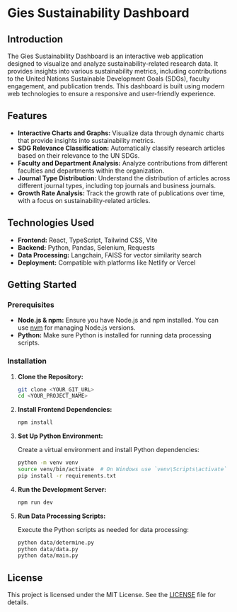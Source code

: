 # Gies Sustainability Dashboard

## Introduction

The Gies Sustainability Dashboard is an interactive web application designed to visualize and analyze sustainability-related research data. It provides insights into various sustainability metrics, including contributions to the United Nations Sustainable Development Goals (SDGs), faculty engagement, and publication trends. This dashboard is built using modern web technologies to ensure a responsive and user-friendly experience.

## Features

- **Interactive Charts and Graphs:** Visualize data through dynamic charts that provide insights into sustainability metrics.
- **SDG Relevance Classification:** Automatically classify research articles based on their relevance to the UN SDGs.
- **Faculty and Department Analysis:** Analyze contributions from different faculties and departments within the organization.
- **Journal Type Distribution:** Understand the distribution of articles across different journal types, including top journals and business journals.
- **Growth Rate Analysis:** Track the growth rate of publications over time, with a focus on sustainability-related articles.

## Technologies Used

- **Frontend:** React, TypeScript, Tailwind CSS, Vite
- **Backend:** Python, Pandas, Selenium, Requests
- **Data Processing:** Langchain, FAISS for vector similarity search
- **Deployment:** Compatible with platforms like Netlify or Vercel

## Getting Started

### Prerequisites

- **Node.js & npm:** Ensure you have Node.js and npm installed. You can use [nvm](https://github.com/nvm-sh/nvm#installing-and-updating) for managing Node.js versions.
- **Python:** Make sure Python is installed for running data processing scripts.

### Installation

1. **Clone the Repository:**

   ```bash
   git clone <YOUR_GIT_URL>
   cd <YOUR_PROJECT_NAME>
   ```

2. **Install Frontend Dependencies:**

   ```bash
   npm install
   ```

3. **Set Up Python Environment:**

   Create a virtual environment and install Python dependencies:

   ```bash
   python -m venv venv
   source venv/bin/activate  # On Windows use `venv\Scripts\activate`
   pip install -r requirements.txt
   ```

4. **Run the Development Server:**

   ```bash
   npm run dev
   ```

5. **Run Data Processing Scripts:**

   Execute the Python scripts as needed for data processing:

   ```bash
   python data/determine.py
   python data/data.py
   python data/main.py
   ```

## License

This project is licensed under the MIT License. See the [LICENSE](LICENSE) file for details.

